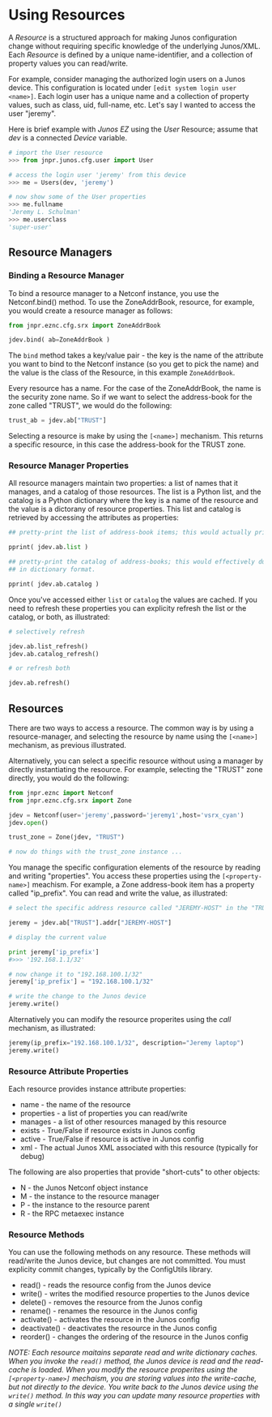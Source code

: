 # Using Resources

A _Resource_ is a structured approach for making Junos configuration change without requiring specific knowledge of the underlying Junos/XML.  Each _Resource_ is defined by a unique name-identifier, and a collection of property values you can read/write.

For example, consider managing the authorized login users on a Junos device.  This configuration is located under `[edit system login user <name>]`.  Each login user has a unique name and a collection of property values, such as class, uid, full-name, etc.  Let's say I wanted to access the user "jeremy".  

Here is brief example with _Junos EZ_ using the _User_ Resource; assume that _dev_ is a connected _Device_ variable.

````python
# import the User resource
>>> from jnpr.junos.cfg.user import User

# access the login user 'jeremy' from this device
>>> me = Users(dev, 'jeremy')

# now show some of the User properties
>>> me.fullname
'Jeremy L. Schulman'
>>> me.userclass
'super-user'
````



## Resource Managers

### Binding a Resource Manager

To bind a resource manager to a Netconf instance, you use the Netconf.bind() method.  To use the ZoneAddrBook, resource, for example, you would create a resource manager as follows:

````python
from jnpr.eznc.cfg.srx import ZoneAddrBook

jdev.bind( ab=ZoneAddrBook )
````

The `bind` method takes a key/value pair - the key is the name of the attribute you want to bind to the Netconf instance (so you get to pick the name) and the value is the class of the Resource, in this example `ZoneAddrBook`.  

Every resource has a name.  For the case of the ZoneAddrBook, the name is the security zone name.  So if we want to select the address-book for the zone called "TRUST", we would do the following:

````python
trust_ab = jdev.ab["TRUST"]
````

Selecting a resource is make by using the `[<name>]` mechanism.  This returns a specific resource, in this case the address-book for the TRUST zone.

### Resource Manager Properties

All resource managers maintain two properties: a list of names that it manages, and a catalog of those resources.  The list is a Python list, and the catalog is a Python dictionary where the key is a name of the resource and the value is a dictorany of resource properties.  This list and catalog is retrieved by accessing the attributes as properties:

````python
## pretty-print the list of address-book items; this would actually print a list of security zone names

pprint( jdev.ab.list )

## pretty-print the catalog of address-books; this would effectively dump all address-book information
## in dictionary format.

pprint( jdev.ab.catalog )
````
Once you've accessed either `list` or `catalog` the values are cached.  If you need to refresh these properties you can explicity refresh the list or the catalog, or both, as illustrated:

````python
# selectively refresh

jdev.ab.list_refresh()
jdev.ab.catalog_refresh()

# or refresh both

jdev.ab.refresh()
````

## Resources

There are two ways to access a resource.  The common way is by using a resource-manager, and selecting the resource by name using the `[<name>]` mechanism, as previous illustrated.  

Alternatively, you can select a specific resource without using a manager by directly instantiating the resource.  For example, selecting the "TRUST" zone directly, you would do the following:

````python
from jnpr.eznc import Netconf
from jnpr.eznc.cfg.srx import Zone

jdev = Netconf(user='jeremy',password='jeremy1',host='vsrx_cyan')
jdev.open()

trust_zone = Zone(jdev, "TRUST")

# now do things with the trust_zone instance ...
````

You manage the specific configuration elements of the resource by reading and writing "properties".  You access these properties using the `[<property-name>]` meachism.  For example, a Zone address-book item has a property called "ip_prefix".  You can read and write the value, as illustrated:

````python
# select the specific address resource called "JEREMY-HOST" in the "TRUST" zone

jeremy = jdev.ab["TRUST"].addr["JEREMY-HOST"]

# display the current value

print jeremy['ip_prefix']
#>>> '192.168.1.1/32'

# now change it to "192.168.100.1/32"
jeremy['ip_prefix'] = "192.168.100.1/32"

# write the change to the Junos device
jeremy.write()
````

Alternatively you can modify the resource properites using the _call_ mechanism, as illustrated:
````python
jeremy(ip_prefix="192.168.100.1/32", description="Jeremy laptop")
jeremy.write()
````

### Resource Attribute Properties

Each resource provides instance attribute properties:

  * name - the name of the resource
  * properties - a list of properties you can read/write
  * manages - a list of other resources managed by this resource 
  * exists - True/False if resource exists in Junos config
  * active - True/False if resource is active in Junos config
  * xml - The actual Junos XML associated with this resource (typically for debug)

The following are also properties that provide "short-cuts" to other objects:

  * N - the Junos Netconf object instance
  * M - the instance to the resource manager
  * P - the instance to the resource parent
  * R - the RPC metaexec instance

### Resource Methods

You can use the following methods on any resource.  These methods will read/write the Junos device, but changes are not committed.  You must explicity commit changes, typically by the ConfigUtils library.

  * read() - reads the resource config from the Junos device
  * write() - writes the modified resource properties to the Junos device
  * delete() - removes the resource from the Junos config
  * rename() - renames the resource in the Junos config
  * activate() - activates the resource in the Junos config
  * deactivate() - deactivates the resource in the Junos config
  * reorder() - changes the ordering of the resource in the Junos config

_NOTE: Each resource maitains separate read and write dictionary caches.  When you invoke the `read()` method, the Junos device is read and the read-cache is loaded.  When you modify the resource properites using the `[<property-name>]` mechaism, you are storing values into the write-cache, but not directly to the device.  You write back to the Junos device using the `write()` method.  In this way you can update many resource properties with a single `write()`_



